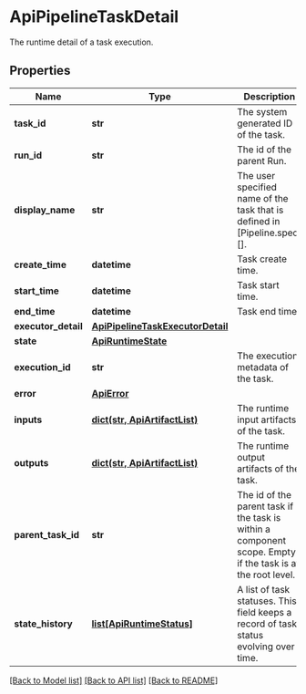# ApiPipelineTaskDetail

The runtime detail of a task execution.
## Properties
Name | Type | Description | Notes
------------ | ------------- | ------------- | -------------
**task_id** | **str** | The system generated ID of the task. | [optional] 
**run_id** | **str** | The id of the parent Run. | [optional] 
**display_name** | **str** | The user specified name of the task that is defined in [Pipeline.spec][]. | [optional] 
**create_time** | **datetime** | Task create time. | [optional] 
**start_time** | **datetime** | Task start time. | [optional] 
**end_time** | **datetime** | Task end time. | [optional] 
**executor_detail** | [**ApiPipelineTaskExecutorDetail**](ApiPipelineTaskExecutorDetail.md) |  | [optional] 
**state** | [**ApiRuntimeState**](ApiRuntimeState.md) |  | [optional] 
**execution_id** | **str** | The execution metadata of the task. | [optional] 
**error** | [**ApiError**](ApiError.md) |  | [optional] 
**inputs** | [**dict(str, ApiArtifactList)**](ApiArtifactList.md) | The runtime input artifacts of the task. | [optional] 
**outputs** | [**dict(str, ApiArtifactList)**](ApiArtifactList.md) | The runtime output artifacts of the task. | [optional] 
**parent_task_id** | **str** | The id of the parent task if the task is within a component scope. Empty if the task is at the root level. | [optional] 
**state_history** | [**list[ApiRuntimeStatus]**](ApiRuntimeStatus.md) | A list of task statuses. This field keeps a record of task status evolving over time. | [optional] 

[[Back to Model list]](../README.md#documentation-for-models) [[Back to API list]](../README.md#documentation-for-api-endpoints) [[Back to README]](../README.md)


